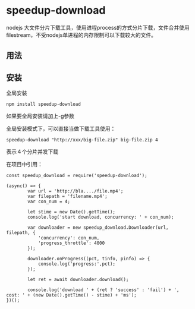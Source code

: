 # speedup-download

nodejs 大文件分片下载工具，使用进程process的方式分片下载，文件合并使用filestream，不受nodejs单进程的内存限制可以下载较大的文件。

## 用法

## 安装

全局安装

```
npm install speedup-download
```
如果要全局安装请加上-g参数

全局安装模式下，可以直接当做下载工具使用：

```
speedup-download "http://xxx/big-file.zip" big-file.zip 4
```
表示４个分片并发下载

在项目中引用：

```
const speedup_download = require('speedup-download');

(async() => {
        var url = 'http://bla..../file.mp4';
        var filepath = 'filename.mp4';
        var con_num = 4;

        let stime = new Date().getTime();
        console.log('start download, concurrency: ' + con_num);

        var downloader = new speedup_download.Downloader(url, filepath, {
            'concurrency': con_num,
            'progress_throttle': 4000
        });

        downloader.onProgress((pct, tinfo, pinfo) => {
            console.log('progress:',pct);
        });

        let ret = await downloader.download();

        console.log('download ' + (ret ? 'success' : 'fail') + ', cost: ' + (new Date().getTime() - stime) + 'ms');
})();
```